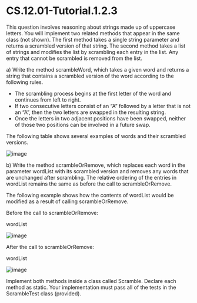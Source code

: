# CS.12.01-Tutorial.1.2.3

This question involves reasoning about strings made up of uppercase letters. You will implement two related methods that appear in the same class (not shown). The first method takes a single string parameter and returns a scrambled version of that string. The second method takes a list of strings and modifies the list by scrambling each entry in the list. Any entry that cannot be scrambled is removed from the list.

a) Write the method scrambleWord, which takes a given word and returns a string that contains a scrambled version of the word according to the following rules.

* The scrambling process begins at the first letter of the word and continues from left to right.
* If two consecutive letters consist of an “A” followed by a letter that is not an “A”, then the two letters are swapped in the resulting string.
* Once the letters in two adjacent positions have been swapped, neither of those two positions can be involved in a future swap.

The following table shows several examples of words and their scrambled versions.

![image](https://github.com/techarenz/CS.12.01-Tutorial.1.2.3/assets/57818506/fde8ae36-b734-400e-b3c7-f415e5ffe93b)


b) Write the method scrambleOrRemove, which replaces each word in the parameter wordList with its scrambled version and removes any words that are unchanged after scrambling. The relative ordering of the entries in wordList remains the same as before the call to scrambleOrRemove.

The following example shows how the contents of wordList would be modified as a result of calling scrambleOrRemove.

Before the call to scrambleOrRemove:

wordList

![image](https://github.com/techarenz/CS.12.01-Tutorial.1.2.3/assets/57818506/49a967bb-2d03-486a-8501-be4651d5eec0)


After the call to scrambleOrRemove:

wordList

![image](https://github.com/techarenz/CS.12.01-Tutorial.1.2.3/assets/57818506/2e7f0eeb-c5cc-407e-b866-20138159fdff)


Implement both methods inside a class called Scramble. Declare each method as static. Your implementation must pass all of the tests in the ScrambleTest class (provided). 
